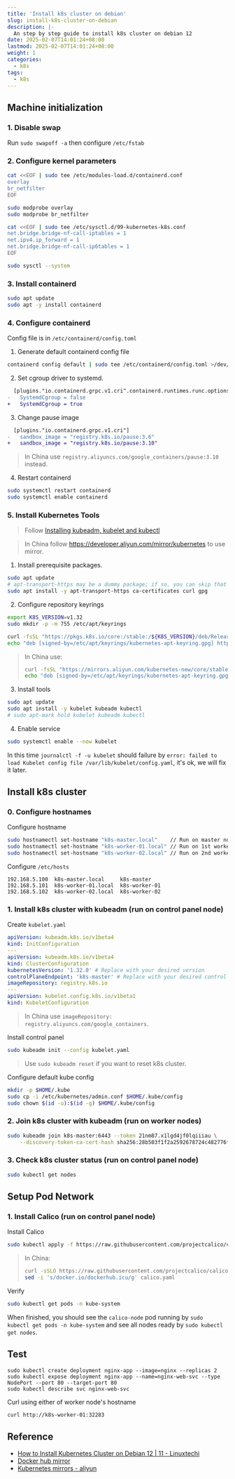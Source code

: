 ```yaml
---
title: 'Install k8s cluster on debian'
slug: install-k8s-cluster-on-debian
description: |-
  An step by step guide to install k8s cluster on debian 12
date: 2025-02-07T14:01:24+08:00
lastmod: 2025-02-07T14:01:24+08:00
weight: 1
categories:
  - k8s
tags:
  - k8s
---
```


## Machine initialization

### 1. Disable swap

Run `sudo swapoff -a` then configure `/etc/fstab`

### 2. Configure kernel parameters

```sh
cat <<EOF | sudo tee /etc/modules-load.d/containerd.conf
overlay
br_netfilter
EOF
```

```sh
sudo modprobe overlay
sudo modprobe br_netfilter
```

```sh
cat <<EOF | sudo tee /etc/sysctl.d/99-kubernetes-k8s.conf
net.bridge.bridge-nf-call-iptables = 1
net.ipv4.ip_forward = 1
net.bridge.bridge-nf-call-ip6tables = 1
EOF
```

```sh
sudo sysctl --system
```

### 3. Install containerd

```sh
sudo apt update
sudo apt -y install containerd
```

### 4. Configure containerd

Config file is in `/etc/containerd/config.toml`

1. Generate default containerd config file

```sh
containerd config default | sudo tee /etc/containerd/config.toml >/dev/null 2>&1
```

2. Set cgroup driver to systemd.

```diff
  [plugins."io.containerd.grpc.v1.cri".containerd.runtimes.runc.options]
-   SystemdCgroup = false
+   SystemdCgroup = true
```

3. Change pause image

```diff
  [plugins."io.containerd.grpc.v1.cri"]
-   sandbox_image = "registry.k8s.io/pause:3.6"
+   sandbox_image = "registry.k8s.io/pause:3.10"
```

> In China use `registry.aliyuncs.com/google_containers/pause:3.10` instead.

4. Restart containerd

```sh
sudo systemctl restart containerd
sudo systemctl enable containerd
```

### 5. Install Kubernetes Tools

> Follow [Installing kubeadm, kubelet and kubectl](https://kubernetes.io/docs/setup/production-environment/tools/kubeadm/install-kubeadm/#installing-kubeadm-kubelet-and-kubectl)

> In China follow https://developer.aliyun.com/mirror/kubernetes to use mirror.

1. Install prerequisite packages.

```sh
sudo apt update
# apt-transport-https may be a dummy package; if so, you can skip that package
sudo apt install -y apt-transport-https ca-certificates curl gpg
```

2. Configure repository keyrings

```sh
export K8S_VERSION=v1.32
sudo mkdir -p -m 755 /etc/apt/keyrings
```

```sh
curl -fsSL "https://pkgs.k8s.io/core:/stable:/${K8S_VERSION}/deb/Release.key" | sudo gpg --dearmor -o /etc/apt/keyrings/kubernetes-apt-keyring.gpg
echo "deb [signed-by=/etc/apt/keyrings/kubernetes-apt-keyring.gpg] https://pkgs.k8s.io/core:/stable:/${K8S_VERSION}/deb/ /" | sudo tee /etc/apt/sources.list.d/kubernetes.list
```

> In China use:
>
> ```sh
> curl -fsSL "https://mirrors.aliyun.com/kubernetes-new/core/stable/${K8S_VERSION}/deb/Release.key" | sudo gpg --dearmor -o /etc/apt/keyrings/kubernetes-apt-keyring.gpg
> echo "deb [signed-by=/etc/apt/keyrings/kubernetes-apt-keyring.gpg] https://mirrors.aliyun.com/kubernetes-new/core/stable/${K8S_VERSION}/deb/ /" | sudo tee /etc/apt/sources.list.d/kubernetes.list
> ```

3. Install tools

```sh
sudo apt update
sudo apt install -y kubelet kubeadm kubectl
# sudo apt-mark hold kubelet kubeadm kubectl
```

4. Enable service

```sh
sudo systemctl enable --now kubelet
```

In this time `journalctl -f -u kubelet` should failure by
`error: failed to load Kubelet config file /var/lib/kubelet/config.yaml`,
it's ok, we will fix it later.

## Install k8s cluster

### 0. Configure hostnames

Configure hostname

```sh
sudo hostnamectl set-hostname "k8s-master.local"    // Run on master node
sudo hostnamectl set-hostname "k8s-worker-01.local" // Run on 1st worker node
sudo hostnamectl set-hostname "k8s-worker-02.local" // Run on 2nd worker node
```

Configure `/etc/hosts`

```hosts
192.168.5.100  k8s-master.local     k8s-master
192.168.5.101  k8s-worker-01.local  k8s-worker-01
192.168.5.102  k8s-worker-02.local  k8s-worker-02
```

### 1. Install k8s cluster with kubeadm (run on control panel node)

Create `kubelet.yaml`

```yaml
apiVersion: kubeadm.k8s.io/v1beta4
kind: InitConfiguration
---
apiVersion: kubeadm.k8s.io/v1beta4
kind: ClusterConfiguration
kubernetesVersion: '1.32.0' # Replace with your desired version
controlPlaneEndpoint: 'k8s-master' # Replace with your desired control plane endpoint
imageRepository: registry.k8s.io
---
apiVersion: kubelet.config.k8s.io/v1beta1
kind: KubeletConfiguration
```

> In China use `imageRepository: registry.aliyuncs.com/google_containers`.

Install control panel

```sh
sudo kubeadm init --config kubelet.yaml
```

> Use `sudo kubeadm reset` if you want to reset k8s cluster.

Configure default kube config

```sh
mkdir -p $HOME/.kube
sudo cp -i /etc/kubernetes/admin.conf $HOME/.kube/config
sudo chown $(id -u):$(id -g) $HOME/.kube/config
```

### 2. Join k8s cluster with kubeadm (run on worker nodes)

```sh
sudo kubeadm join k8s-master:6443 --token 21nm87.x1lgd4jf0lqiiiau \
    --discovery-token-ca-cert-hash sha256:28b503f1f2a2592678724c482776f04b445c5f99d76915552f14e68a24b78009
```

### 3. Check k8s cluster status (run on control panel node)

```sh
sudo kubectl get nodes
```

## Setup Pod Network

### 1. Install Calico (run on control panel node)

Install Calico

```sh
sudo kubectl apply -f https://raw.githubusercontent.com/projectcalico/calico/v3.29.2/manifests/calico.yaml
```

> In China:
>
> ```sh
> curl -sSLO https://raw.githubusercontent.com/projectcalico/calico/v3.29.2/manifests/calico.yaml
> sed -i 's/docker.io/dockerhub.icu/g' calico.yaml
> ```

Verify

```sh
sudo kubectl get pods -n kube-system
```

When finished, you should see the `calico-node` pod running by
`sudo kubectl get pods -n kube-system` and see all nodes ready by
`sudo kubectl get nodes`.

## Test

```
sudo kubectl create deployment nginx-app --image=nginx --replicas 2
sudo kubectl expose deployment nginx-app --name=nginx-web-svc --type NodePort --port 80 --target-port 80
sudo kubectl describe svc nginx-web-svc
```

Curl using either of worker node's hostname

```sh
curl http://k8s-worker-01:32283
```

## Reference

- [How to Install Kubernetes Cluster on Debian 12 | 11 - Linuxtechi](https://www.linuxtechi.com/install-kubernetes-cluster-on-debian/)
- [Docker hub mirror](https://www.kelen.cc/dry/docker-hub-mirror)
- [Kubernetes mirrors - aliyun](https://developer.aliyun.com/mirror/kubernetes)
